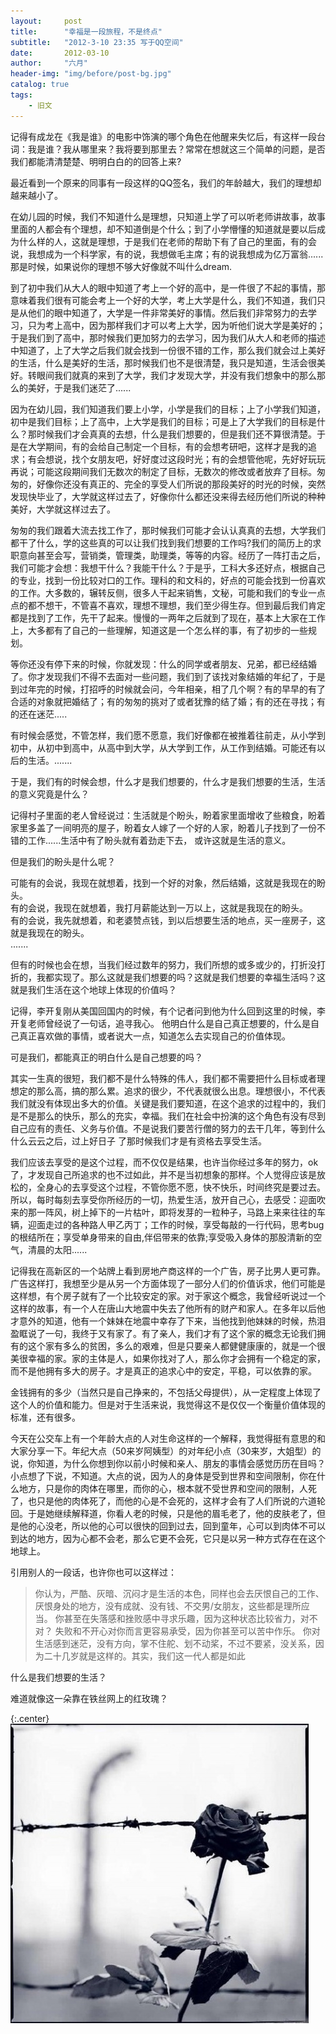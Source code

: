 ```yaml
---
layout:     post
title:      "幸福是一段旅程，不是终点"
subtitle:   "2012-3-10 23:35 写于QQ空间"
date:       2012-03-10
author:     "六月"
header-img: "img/before/post-bg.jpg"
catalog: true
tags:
    - 旧文
---
```



记得有成龙在《我是谁》的电影中饰演的哪个角色在他醒来失忆后，有这样一段台词：我是谁？我从哪里来？我将要到那里去？常常在想就这三个简单的问题，是否我们都能清清楚楚、明明白白的的回答上来?

最近看到一个原来的同事有一段这样的QQ签名，我们的年龄越大，我们的理想却越来越小了。

在幼儿园的时候，我们不知道什么是理想，只知道上学了可以听老师讲故事，故事里面的人都会有个理想，却不知道倒是个什么；到了小学懵懂的知道就是要以后成为什么样的人，这就是理想，于是我们在老师的帮助下有了自己的里面，有的会说，我想成为一个科学家，有的说，我想做毛主席；有的说我想成为亿万富翁...... 那是时候，如果说你的理想不够大好像就不叫什么dream.

到了初中我们从大人的眼中知道了考上一个好的高中，是一件很了不起的事情，那意味着我们很有可能会考上一个好的大学，考上大学是什么，我们不知道，我们只是从他们的眼中知道了，大学是一件非常美好的事情。然后我们非常努力的去学习，只为考上高中，因为那样我们才可以考上大学，因为听他们说大学是美好的；于是我们到了高中，那时候我们更加努力的去学习，因为我们从大人和老师的描述中知道了，上了大学之后我们就会找到一份很不错的工作，那么我们就会过上美好的生活，什么是美好的生活，那时候我们也不是很清楚，我只是知道，生活会很美好。转眼间我们就真的来到了大学，我们才发现大学，并没有我们想象中的那么那么的美好，于是我们迷茫了......

因为在幼儿园，我们知道我们要上小学，小学是我们的目标；上了小学我们知道，初中是我们目标；上了高中，上大学是我们的目标；可是上了大学我们的目标是什么？那时候我们才会真真的去想，什么是我们想要的，但是我们还不算很清楚。于是在大学期间，有的会给自己制定一个目标，有的会想考研吧，这样才是我的追求；有会想说，找个女朋友吧，好好度过这段时光；有的会想管他呢，先好好玩玩再说；可能这段期间我们无数次的制定了目标，无数次的修改或者放弃了目标。匆匆的，好像你还没有真正的、完全的享受人们所说的那段美好的时光的时候，突然发现快毕业了，大学就这样过去了，好像你什么都还没来得去经历他们所说的种种美好，大学就这样过去了。

匆匆的我们跟着大流去找工作了，那时候我们可能才会认认真真的去想，大学我们都干了什么，学的这些真的可以让我们找到我们想要的工作吗?我们的简历上的求职意向甚至会写，营销类，管理类，助理类，等等的内容。经历了一阵打击之后，我们可能才会想：我想干什么？我能干什么？于是乎，工科大多还好点，根据自己的专业，找到一份比较对口的工作。理科的和文科的，好点的可能会找到一份喜欢的工作。大多数的，辗转反侧，很多人干起来销售，文秘，可能和我们的专业一点点的都不想干，不管喜不喜欢，理想不理想，我们至少得生存。但到最后我们肯定都是找到了工作，先干了起来。慢慢的一两年之后就到了现在，基本上大家在工作上，大多都有了自己的一些理解，知道这是一个怎么样的事，有了初步的一些规划。

等你还没有停下来的时候，你就发现：什么的同学或者朋友、兄弟，都已经结婚了。你才发现我们不得不去面对一些问题，我们到了该找对象结婚的年纪了，于是到过年完的时候，打招呼的时候就会问，今年相亲，相了几个啊？有的早早的有了合适的对象就把婚结了；有的匆匆的挑对了或者犹豫的结了婚；有的还在寻找；有的还在迷茫.....

有时候会感觉，不管怎样，我们愿不愿意，我们好像都在被推着往前走，从小学到初中，从初中到高中，从高中到大学，从大学到工作，从工作到结婚。可能还有以后的生活。.......
        
于是，我们有的时候会想，什么才是我们想要的，什么才是我们想要的生活，生活的意义究竟是什么？

记得村子里面的老人曾经说过：生活就是个盼头，盼着家里面增收了些粮食，盼着家里多盖了一间明亮的屋子，盼着女人嫁了一个好的人家，盼着儿子找到了一份不错的工作......生活中有了盼头就有着劲走下去， 或许这就是生活的意义。

但是我们的盼头是什么呢？

可能有的会说，我现在就想着，找到一个好的对象，然后结婚，这就是我现在的盼头。  
有的会说，我现在就想着，我打月薪能达到一万以上，这就是我现在的盼头。  
有的会说，我先就想着，和老婆赞点钱，到以后想要生活的地点，买一座房子，这就是我现在的盼头。  
.......
      
但有的时候也会在想，当我们经过数年的努力，我们所想的或多或少的，打折没打折的，我都实现了。那么这就是我们想要的吗？这就是我们想要的幸福生活吗？这就是我们生活在这个地球上体现的价值吗？

记得，李开复刚从美国回国内的时候，有个记者问到他为什么回到这里的时候，李开复老师曾经说了一句话，追寻我心。 他明白什么是自己真正想要的，什么是自己真正喜欢做的事情，或者说大一点，知道怎么去实现自己的价值体现。
      
可是我们，都能真正的明白什么是自己想要的吗？

其实一生真的很短，我们都不是什么特殊的伟人，我们都不需要把什么目标或者理想定的那么高，搞的那么累。追求的很少，不代表就很么出息。理想很小，不代表我们就没有体现出多大的价值。关键是我们要知道，在这个追求的过程中的，我们是不是那么的快乐，那么的充实，幸福。我们在社会中扮演的这个角色有没有尽到自己应有的责任、义务与价值。不是说我们要苦行僧的努力的去干几年，等到什么什么云云之后，过上好日子 了那时候我们才是有资格去享受生活。

我们应该去享受的是这个过程，而不仅仅是结果，也许当你经过多年的努力，ok了，才发现自己所追求的也不过如此，并不是当初想象的那样。个人觉得应该是放松的，全身心的去享受这个过程，不管你愿不愿，快不快乐，时间终究是要过去。所以，每时每刻去享受你所经历的一切，热爱生活，放开自己心，去感受：迎面吹来的那一阵风，树上掉下的一片枯叶，即将发芽的一粒种子，马路上来来往往的车辆，迎面走过的各种路人甲乙丙丁；工作的时候，享受每敲的一行代码，思考bug的根结所在；享受单身带来的自由,伴侣带来的依靠;享受吸入身体的那股清新的空气，清晨的太阳......

记得我在高新区的一个站牌上看到房地产商这样的一个广告，房子比男人更可靠。广告这样打，我想至少是从另一个方面体现了一部分人们的价值诉求，他们可能是这样想，有个房子就有了一个比较安定的家。对于家这个概念，我曾经听说过一个这样的故事，有一个人在唐山大地震中失去了他所有的财产和家人。在多年以后他才意外的知道，他有一个妹妹在地震中幸存了下来，当他找到他妹妹的时候，热泪盈眶说了一句，我终于又有家了。有了亲人，我们才有了这个家的概念无论我们拥有的这个家有多么的贫困，多么的艰难，但是只要亲人都健健康康的，就是一个很美很幸福的家。家的主体是人，如果你找对了人，那么你才会拥有一个稳定的家，而不是他拥有多大的房子。才是真正的追求心中的安定，平稳，可以依靠的家。

金钱拥有的多少（当然只是自己挣来的，不包括父母提供），从一定程度上体现了这个人的价值和能力。但是对于生活来说，我觉得这不是仅仅一个衡量价值体现的标准，还有很多。

今天在公交车上有一个年龄大点的人对生命这样的一个解释，我觉得挺有意思的和大家分享一下。年纪大点（50来岁阿姨型）的对年纪小点（30来岁，大姐型）的说，你知道，为什么你想到你以前小时候和亲人、朋友的事情会感觉历历在目吗？小点想了下说，不知道。大点的说，因为人的身体是受到世界和空间限制，你在什么地方，只是你的肉体在哪里，而你的心，根本就不受世界和空间的限制，人死了，也只是他的肉体死了，而他的心是不会死的，这样才会有了人们所说的六道轮回。于是她继续解释道，你看人老的时候，只是他的眉毛老了，他的皮肤老了，但是他的心没老，所以他的心可以很快的回到过去，回到童年，心可以到肉体不可以到达的地方，因为心都不会老，那么它更不会死，它只是以另一种方式存在在这个地球上。

引用别人的一段话，也许你也可以这样过：

> 你认为，严酷、灰暗、沉闷才是生活的本色，同样也会去厌恨自己的工作、厌恨身处的地方，没有成就、没有钱、不交男/女朋友，这些都是理所应当。
  你甚至在失落感和挫败感中寻求乐趣，因为这种状态比较省力，对不对？
  失败和不开心对你而言更容易承受，因为你甚至可以苦中作乐。
  你对生活感到迷茫，没有方向，掌不住舵、划不动桨，不过不要紧，没关系，因为二十几岁就是这样的。其实，我们这一代人都是如此


什么是我们想要的生活？

难道就像这一朵靠在铁丝网上的红玫瑰？


{:.center}
![](/img/before/rose.jpg) 